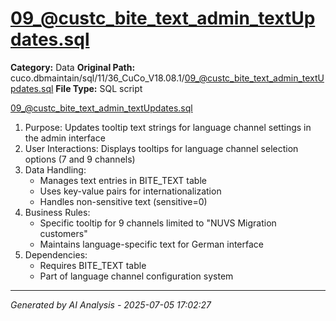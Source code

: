 # 09_@custc_bite_text_admin_textUpdates.sql

**Category:** Data
**Original Path:** cuco.dbmaintain/sql/11/36_CuCo_V18.08.1/09_@custc_bite_text_admin_textUpdates.sql
**File Type:** SQL script

09_@custc_bite_text_admin_textUpdates.sql
1. Purpose: Updates tooltip text strings for language channel settings in the admin interface
2. User Interactions: Displays tooltips for language channel selection options (7 and 9 channels)
3. Data Handling:
   - Manages text entries in BITE_TEXT table
   - Uses key-value pairs for internationalization
   - Handles non-sensitive text (sensitive=0)
4. Business Rules:
   - Specific tooltip for 9 channels limited to "NUVS Migration customers"
   - Maintains language-specific text for German interface
5. Dependencies:
   - Requires BITE_TEXT table
   - Part of language channel configuration system

---
*Generated by AI Analysis - 2025-07-05 17:02:27*
